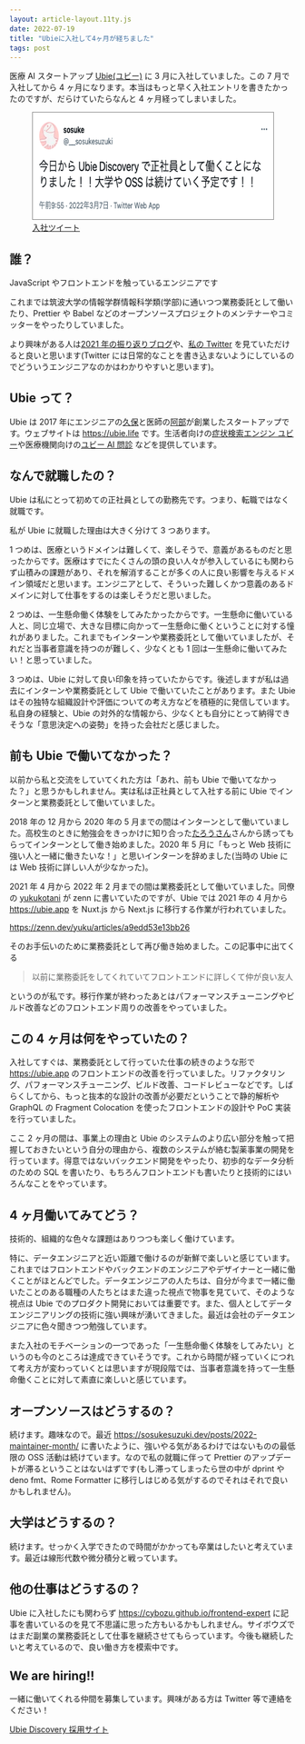 ```yaml
---
layout: article-layout.11ty.js
date: 2022-07-19
title: "Ubieに入社して4ヶ月が経ちました"
tags: post
---
```


医療 AI スタートアップ [Ubie(ユビー)](https://ubie.life) に 3 月に入社していました。この 7 月で入社してから 4 ヶ月になります。本当はもっと早く入社エントリを書きたかったのですが、だらけていたらなんと 4 ヶ月経ってしまいました。

<figure>
<img style="border: 1px solid gray" src="/img/joined-ubie.png" width="595" height="188" alt="今日からUbie Discoveryで働くことになりました！！大学やOSSは続けていく予定です！！"/>
<figcaption><a href="https://twitter.com/__sosukesuzuki/status/1500636266068852736">入社ツイート</a></figcaption>
</figure>

## 誰？

JavaScript やフロントエンドを触っているエンジニアです

これまでは筑波大学の情報学群情報科学類(学部)に通いつつ業務委託として働いたり、Prettier や Babel などのオープンソースプロジェクトのメンテナーやコミッターをやったりしていました。

より興味がある人は[2021 年の振り返りブログ](https://sosukesuzuki.dev/posts/2021/)や、[私の Twitter](https://twitter.com/__sosukesuzuki) を見ていただけると良いと思います(Twitter には日常的なことを書き込まないようにしているのでどういうエンジニアなのかはわかりやすいと思います)。

## Ubie って？

Ubie は 2017 年にエンジニアの[久保](https://twitter.com/quvo_ubie)と医師の[阿部](https://twitter.com/Ive0209)が創業したスタートアップです。ウェブサイトは https://ubie.life です。生活者向けの[症状検索エンジン ユビー](https://ubie.app)や医療機関向けの[ユビー AI 問診](https://intro.dr-ubie.com/) などを提供しています。

## なんで就職したの？

Ubie は私にとって初めての正社員としての勤務先です。つまり、転職ではなく就職です。

私が Ubie に就職した理由は大きく分けて 3 つあります。

1 つめは、医療というドメインは難しくて、楽しそうで、意義があるものだと思ったからです。医療はすでにたくさんの頭の良い人々が参入しているにも関わらず山積みの課題があり、それを解消することが多くの人に良い影響を与えるドメイン領域だと思います。エンジニアとして、そういった難しくかつ意義のあるドメインに対して仕事をするのは楽しそうだと思いました。

2 つめは、一生懸命働く体験をしてみたかったからです。一生懸命に働いている人と、同じ立場で、大きな目標に向かって一生懸命に働くということに対する憧れがありました。これまでもインターンや業務委託として働いていましたが、それだと当事者意識を持つのが難しく、少なくとも 1 回は一生懸命に働いてみたい！と思っていました。

3 つめは、Ubie に対して良い印象を持っていたからです。後述しますが私は過去にインターンや業務委託として Ubie で働いていたことがあります。また Ubie はその独特な組織設計や評価についての考え方などを積極的に発信しています。私自身の経験と、Ubie の対外的な情報から、少なくとも自分にとって納得できそうな「意思決定への姿勢」を持った会社だと感じました。

## 前も Ubie で働いてなかった？

以前から私と交流をしていてくれた方は「あれ、前も Ubie で働いてなかった？」と思うかもしれません。実は私は正社員として入社する前に Ubie でインターンと業務委託として働いていました。

2018 年の 12 月から 2020 年の 5 月までの間はインターンとして働いていました。高校生のときに勉強会をきっかけに知り合った[たろうさん](https://twitter.com/ngsw_taro)さんから誘ってもらってインターンとして働き始めました。2020 年 5 月に「もっと Web 技術に強い人と一緒に働きたいな！」と思いインターンを辞めました(当時の Ubie には Web 技術に詳しい人が少なかった)。

2021 年 4 月から 2022 年 2 月までの間は業務委託として働いていました。同僚の [yukukotani](https://twitter.com/yukukotani) が zenn に書いていたのですが、Ubie では 2021 年の 4 月から https://ubie.app を Nuxt.js から Next.js に移行する作業が行われていました。

https://zenn.dev/yuku/articles/a9edd53e13bb26

そのお手伝いのために業務委託として再び働き始めました。この記事中に出てくる

> 以前に業務委託をしてくれていてフロントエンドに詳しくて仲が良い友人

というのが私です。移行作業が終わったあとはパフォーマンスチューニングやビルド改善などのフロントエンド周りの改善をやっていました。

## この 4 ヶ月は何をやっていたの？

入社してすぐは、業務委託として行っていた仕事の続きのような形で https://ubie.app のフロントエンドの改善を行っていました。リファクタリング、パフォーマンスチューニング、ビルド改善、コードレビューなどです。しばらくしてから、もっと抜本的な設計の改善が必要だということで静的解析や GraphQL の Fragment Colocation を使ったフロントエンドの設計や PoC 実装を行っていました。

ここ 2 ヶ月の間は、事業上の理由と Ubie のシステムのより広い部分を触って把握しておきたいという自分の理由から、複数のシステムが絡む製薬事業の開発を行っています。得意ではないバックエンド開発をやったり、初歩的なデータ分析のための SQL を書いたり、もちろんフロントエンドも書いたりと技術的にはいろんなことをやっています。

## 4 ヶ月働いてみてどう？

技術的、組織的な色々な課題はありつつも楽しく働けています。

特に、データエンジニアと近い距離で働けるのが新鮮で楽しいと感じています。これまではフロントエンドやバックエンドのエンジニアやデザイナーと一緒に働くことがほとんどでした。データエンジニアの人たちは、自分が今まで一緒に働いたことのある職種の人たちとはまた違った視点で物事を見ていて、そのような視点は Ubie でのプロダクト開発においては重要です。また、個人としてデータエンジニアリングの技術に強い興味が湧いてきました。最近は会社のデータエンジニアに色々聞きつつ勉強しています。

また入社のモチベーションの一つであった「一生懸命働く体験をしてみたい」というのも今のところは達成できていそうです。これから時間が経っていくにつれて考え方が変わっていくとは思いますが現段階では、当事者意識を持って一生懸命働くことに対して素直に楽しいと感じています。

## オープンソースはどうするの？

続けます。趣味なので。最近 https://sosukesuzuki.dev/posts/2022-maintainer-month/ に書いたように、強いやる気があるわけではないものの最低限の OSS 活動は続けています。なので私の就職に伴って Prettier のアップデートが滞るということはないはずです(もし滞ってしまったら世の中が dprint や deno fmt、Rome Formatter に移行しはじめる気がするのでそれはそれで良いかもしれません)。

## 大学はどうするの？

続けます。せっかく入学できたので時間がかかっても卒業はしたいと考えています。最近は線形代数や微分積分と戦っています。

## 他の仕事はどうするの？

Ubie に入社したにも関わらず https://cybozu.github.io/frontend-expert に記事を書いているのを見て不思議に思った方もいるかもしれません。サイボウズではまだ副業の業務委託として仕事を継続させてもらっています。今後も継続したいと考えているので、良い働き方を模索中です。

## We are hiring!!

一緒に働いてくれる仲間を募集しています。興味がある方は Twitter 等で連絡をください！

[Ubie Discovery 採用サイト](https://recruit.ubie.life/)
